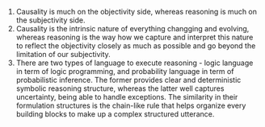 1. Causality is much on the objectivity side, whereas reasoning is much on the subjectivity side.
2. Causality is the intrinsic nature of everything changging and evolving, 
whereas reasoning is the way how we capture and interpret this nature to
reflect the objectivity closely as much as possible and go beyond the limitation of our subjectivity. 
3. There are two types of language to execute reasoning - logic language in term of logic programming,
and probability language in term of probabilistic inference.
The former provides clear and deterministic symbolic reasoning structure,
whereas the latter well captures uncertainty, being able to handle exceptions.
The similarity in their formulation structures is the chain-like rule that helps 
organize every building blocks to make up a complex structured utterance.

